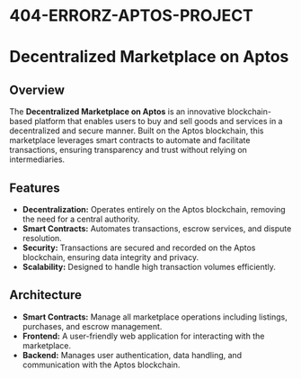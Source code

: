 # 404-ERRORZ-APTOS-PROJECT

# Decentralized Marketplace on Aptos

## Overview

The **Decentralized Marketplace on Aptos** is an innovative blockchain-based platform that enables users to buy and sell goods and services in a decentralized and secure manner. Built on the Aptos blockchain, this marketplace leverages smart contracts to automate and facilitate transactions, ensuring transparency and trust without relying on intermediaries.

## Features

- **Decentralization:** Operates entirely on the Aptos blockchain, removing the need for a central authority.
- **Smart Contracts:** Automates transactions, escrow services, and dispute resolution.
- **Security:** Transactions are secured and recorded on the Aptos blockchain, ensuring data integrity and privacy.
- **Scalability:** Designed to handle high transaction volumes efficiently.

## Architecture

- **Smart Contracts:** Manage all marketplace operations including listings, purchases, and escrow management.
- **Frontend:** A user-friendly web application for interacting with the marketplace.
- **Backend:** Manages user authentication, data handling, and communication with the Aptos blockchain.
